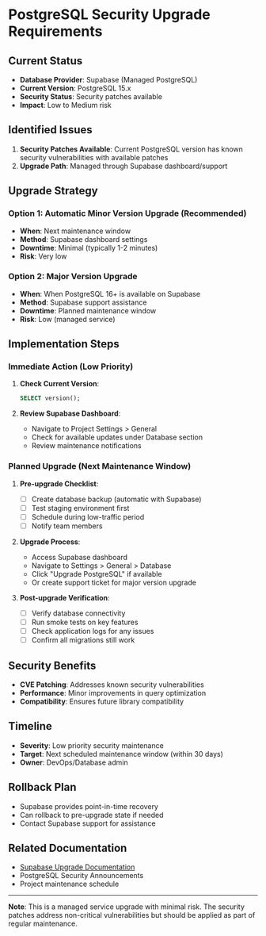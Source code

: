 # PostgreSQL Security Upgrade Requirements

## Current Status
- **Database Provider**: Supabase (Managed PostgreSQL)
- **Current Version**: PostgreSQL 15.x
- **Security Status**: Security patches available
- **Impact**: Low to Medium risk

## Identified Issues
1. **Security Patches Available**: Current PostgreSQL version has known security vulnerabilities with available patches
2. **Upgrade Path**: Managed through Supabase dashboard/support

## Upgrade Strategy

### Option 1: Automatic Minor Version Upgrade (Recommended)
- **When**: Next maintenance window
- **Method**: Supabase dashboard settings
- **Downtime**: Minimal (typically 1-2 minutes)
- **Risk**: Very low

### Option 2: Major Version Upgrade
- **When**: When PostgreSQL 16+ is available on Supabase
- **Method**: Supabase support assistance
- **Downtime**: Planned maintenance window
- **Risk**: Low (managed service)

## Implementation Steps

### Immediate Action (Low Priority)
1. **Check Current Version**:
   ```sql
   SELECT version();
   ```

2. **Review Supabase Dashboard**:
   - Navigate to Project Settings > General
   - Check for available updates under Database section
   - Review maintenance notifications

### Planned Upgrade (Next Maintenance Window)
1. **Pre-upgrade Checklist**:
   - [ ] Create database backup (automatic with Supabase)
   - [ ] Test staging environment first
   - [ ] Schedule during low-traffic period
   - [ ] Notify team members

2. **Upgrade Process**:
   - Access Supabase dashboard
   - Navigate to Settings > General > Database
   - Click "Upgrade PostgreSQL" if available
   - Or create support ticket for major version upgrade

3. **Post-upgrade Verification**:
   - [ ] Verify database connectivity
   - [ ] Run smoke tests on key features
   - [ ] Check application logs for any issues
   - [ ] Confirm all migrations still work

## Security Benefits
- **CVE Patching**: Addresses known security vulnerabilities
- **Performance**: Minor improvements in query optimization
- **Compatibility**: Ensures future library compatibility

## Timeline
- **Severity**: Low priority security maintenance
- **Target**: Next scheduled maintenance window (within 30 days)
- **Owner**: DevOps/Database admin

## Rollback Plan
- Supabase provides point-in-time recovery
- Can rollback to pre-upgrade state if needed
- Contact Supabase support for assistance

## Related Documentation
- [Supabase Upgrade Documentation](https://supabase.com/docs/guides/platform/database-migrations)
- PostgreSQL Security Announcements
- Project maintenance schedule

---
**Note**: This is a managed service upgrade with minimal risk. The security patches address non-critical vulnerabilities but should be applied as part of regular maintenance.